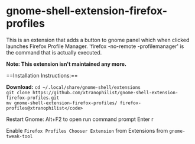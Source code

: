 gnome-shell-extension-firefox-profiles
======================================

This is an extension that adds a button to gnome panel which when clicked launches Firefox Profile Manager.
'firefox -no-remote -profilemanager' is the command that is actually executed.

**Note: This extension isn't maintained any more.**

==Installation Instructions:==

**Download:**
`cd ~/.local/share/gnome-shell/extensions`  
`git clone https://github.com/xtranophilist/gnome-shell-extension-firefox-profiles.git`  
`mv gnome-shell-extension-firefox-profiles/ firefox-profiles@xtranophilist</code>`  

Restart Gnome:
Alt+F2 to open run command prompt
Enter r

Enable `Firefox Profiles Chooser Extension` from Extensions from `gnome-tweak-tool`
